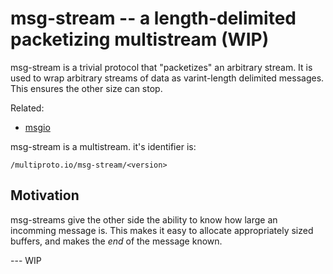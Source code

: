 # msg-stream -- a length-delimited packetizing multistream (WIP)

msg-stream is a trivial protocol that "packetizes" an arbitrary stream. It is used to wrap arbitrary streams of data as varint-length delimited messages. This ensures the other size can stop.

Related:
- [msgio](https://github.com/jbenet/go-msgio)

msg-stream is a multistream. it's identifier is:

```
/multiproto.io/msg-stream/<version>
```

## Motivation

msg-streams give the other side the ability to know how large an incomming message is. This makes it easy to allocate appropriately sized buffers, and makes the _end_ of the message known.

--- WIP
